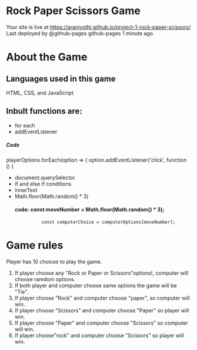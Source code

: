 # Rock Paper Scissors Game
Your site is live at https://aranjyothi.github.io/project-1-rock-paper-scissors/
Last deployed by @github-pages github-pages 1 minute ago
# About the Game

## Languages used in this  game
HTML, CSS, and JavaScript
## Inbult functions are:
* for each
* addEventListener
##### Code
playerOptions.forEach(option => {
            option.addEventListener('click', function () {
* document.querySelector
* if and else if conditions
* innerText
* Math.floor(Math.random() * 3)
    #### code:  const moveNumber = Math.floor(Math.random() * 3);
                const computerChoice = computerOptions[moveNumber];
# Game rules
Player has 10 choices to play the game.
1. If player choose any "Rock or Paper or Scissors"options!, computer will choose  ramdom options.
2. If both player and computer choose same options the game will be "Tie".
3. If player choose "Rock" and computer choose "paper", so computer will win.
4. If player choose "Scissors" and computer choose "Paper" so player will win.
5. If player choose "Paper" and computer choose "Scissors" so computer will win.
6. If player choose"rock" and computer choose "Scissors" so player will win.



